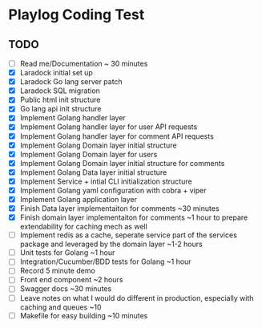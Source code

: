 # Playlog Coding Test

## TODO 
- [ ] Read me/Documentation ~ 30 minutes
- [x] Laradock initial set up
- [x] Laradock Go lang server patch
- [x] Laradock SQL migration
- [x] Public html init structure
- [x] Go lang api init structure
- [x] Implement Golang handler layer
- [x] Implement Golang handler layer for user API requests
- [x] Implement Golang handler layer for comment API requests
- [x] Implement Golang Domain layer initial structure
- [x] Implement Golang Domain layer for users
- [x] Implement Golang Domain layer initial structure for comments
- [x] Implement Golang Data layer initial structure
- [x] Implement Service + intial CLI initialization structure
- [x] Implement Golang yaml configuration with cobra + viper
- [x] Implement Golang application layer
- [x] Finish Data layer implementaiton for comments ~30 minutes
- [x] Finish domain layer implementaiton for comments ~1 hour to prepare extendability for caching mech as well
- [ ] Implement redis as a cache, seperate service part of the services package and leveraged by the domain layer ~1-2 hours
- [ ] Unit tests for Golang ~1 hour
- [ ] Integration/Cucumber/BDD tests for Golang ~1 hour
- [ ] Record 5 minute demo
- [ ] Front end component ~2 hours
- [ ] Swagger docs ~30 minutes
- [ ] Leave notes on what I would do different in production, especially with caching and queues ~10 
- [ ] Makefile for easy building ~10 minutes
